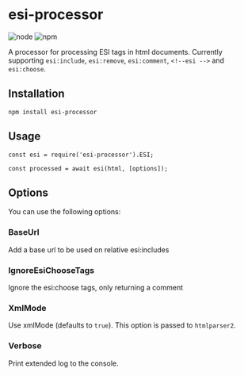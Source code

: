 # esi-processor
![node](https://img.shields.io/node/v/esi-processor.svg?style=popout-square) ![npm](https://img.shields.io/npm/v/esi-processor.svg?style=popout-square)

A processor for processing ESI tags in html documents. Currently supporting `esi:include`, `esi:remove`, `esi:comment`, `<!--esi -->` and `esi:choose`.

## Installation
```node
npm install esi-processor
```

## Usage

```node
const esi = require('esi-processor').ESI;

const processed = await esi(html, [options]);
```

## Options
You can use the following options:

### BaseUrl
Add a base url to be used on relative esi:includes

### IgnoreEsiChooseTags
Ignore the esi:choose tags, only returning a comment

### XmlMode
Use xmlMode (defaults to `true`). This option is passed to `htmlparser2`.

### Verbose
Print extended log to the console.
